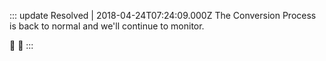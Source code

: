 ::: update Resolved | 2018-04-24T07:24:09.000Z
The Conversion Process is back to normal and we'll continue to monitor.

:tada: :100:
:::
